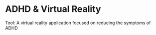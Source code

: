 # ADHD & Virtual Reality
Tool: A virtual reality application focused on reducing the symptoms of ADHD
